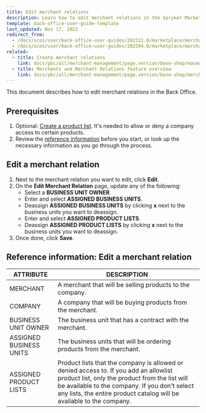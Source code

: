 ```yaml
---
title: Edit merchant relations
description: Learn how to edit merchant relations in the Spryker Marketplace Back Office for your Spryker B2B Projects.
template: back-office-user-guide-template
last_updated: Nov 17, 2023
redirect_from:
  - /docs/scos/user/back-office-user-guides/202311.0/marketplace/merchant-relations/edit-merchant-relations.html
  - /docs/scos/user/back-office-user-guides/202204.0/marketplace/merchant-relations/edit-merchant-relations.html
related:
  - title: Create merchant relations
    link: docs/pbc/all/merchant-management/page.version/base-shop/manage-in-the-back-office/create-merchant-relations.html
  - title: Merchants and Merchant Relations feature overview
    link: docs/pbc/all/merchant-management/page.version/base-shop/merchant-b2b-contracts-and-contract-requests-feature-overview.html
---
```


This document describes how to edit merchant relations in the Back Office.

## Prerequisites


1. Optional: [Create a product list](/docs/pbc/all/product-information-management/latest/base-shop//manage-in-the-back-office/product-lists/create-product-lists.html). It's needed to allow or deny a company access to certain products.
2. Review the [reference information](#reference-information-edit-a-merchant-relation) before you start, or look up the necessary information as you go through the process.

## Edit a merchant relation

1. Next to the merchant relation you want to edit, click **Edit**.
2. On the **Edit Merchant Relation** page, update any of the following:
    - Select a **BUSINESS UNIT OWNER**.
    - Enter and select **ASSIGNED BUSINESS UNITS**.
    - Deassign **ASSIGNED BUSINESS UNITS** by clicking **x** next to the business units you want to deassign.
    - Enter and select **ASSIGNED PRODUCT LISTS**.
    - Deassign **ASSIGNED PRODUCT LISTS** by clicking **x** next to the business units you want to deassign.
3. Once done, click **Save**.


## Reference information: Edit a merchant relation

| ATTRIBUTE |DESCRIPTION  |
| --- | --- |
| MERCHANT | A merchant that will be selling products to the company. |
| COMPANY | A company that will be buying products from the merchant. |
| BUSINESS UNIT OWNER | The business unit that has a contract with the merchant. |
| ASSIGNED BUSINESS UNITS | The business units that will be ordering products from the merchant. |
| ASSIGNED PRODUCT LISTS | Product lists that the company is allowed or denied access to. If you add an allowlist product list, only the product from the list will be available to the company. If you don't select any lists, the entire product catalog will be available to the company.   |
